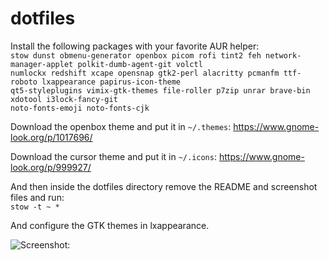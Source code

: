 # dotfiles

Install the following packages with your favorite AUR helper: <br>
```stow dunst obmenu-generator openbox picom rofi tint2 feh network-manager-applet polkit-dumb-agent-git volctl``` <br>
```numlockx redshift xcape opensnap gtk2-perl alacritty pcmanfm ttf-roboto lxappearance papirus-icon-theme``` <br>
```qt5-styleplugins vimix-gtk-themes file-roller p7zip unrar brave-bin xdotool i3lock-fancy-git``` <br>
```noto-fonts-emoji noto-fonts-cjk```

Download the openbox theme and put it in ```~/.themes```:
https://www.gnome-look.org/p/1017696/

Download the cursor theme and put it in ```~/.icons```:
https://www.gnome-look.org/p/999927/

And then inside the dotfiles directory remove the README and screenshot files and run: <br>
```stow -t ~ *```

And configure the GTK themes in lxappearance.

![Screenshot: ](screenshot.png)
